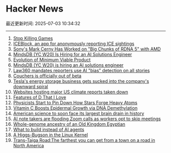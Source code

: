 # Hacker News

最近更新时间: 2025-07-03 10:34:32

--- 
1. [Stop Killing Games](https://www.stopkillinggames.com/) 
2. [ICEBlock, an app for anonymously reporting ICE sightings](https://techcrunch.com/2025/07/01/iceblock-an-app-for-anonymously-reporting-ice-sightings-goes-viral-overnight-after-bondi-criticism/) 
3. [Sony's Mark Cerny Has Worked on "Big Chunks of RDNA 5" with AMD](https://overclock3d.net/news/gpu-displays/sonys-mark-cerny-has-worked-on-big-chunks-of-rdna-5-with-amd/) 
4. [MindsDB (YC W20) Is Hiring for an AI Solutions Engineer](https://job-boards.greenhouse.io/mindsdb/jobs/4770283007) 
5. [Evolution of Minimum Viable Product](https://raspasov.posthaven.com/evolution-of-minimum-viable-product) 
6. [MindsDB (YC W20) is hiring an AI solutions engineer](https://job-boards.greenhouse.io/mindsdb/jobs/4770283007) 
7. [Law360 mandates reporters use AI "bias" detection on all stories](https://www.niemanlab.org/2025/07/law360-mandates-reporters-use-ai-bias-detection-on-all-stories/) 
8. [Couchers is officially out of beta](https://couchers.org/blog/2025/07/01/releasing-couchers-v1) 
9. [Tesla's energy storage business gets sucked into the company's downward spiral](https://techcrunch.com/2025/07/02/teslas-energy-storage-business-gets-sucked-into-the-companys-downward-spiral/) 
10. [Websites hosting major US climate reports taken down](https://apnews.com/article/climate-change-national-assessment-nasa-white-house-057cec699caef90832d8b10f21a6ffe8) 
11. [Features of D That I Love](https://bradley.chatha.dev/blog/dlang-propaganda/features-of-d-that-i-love/) 
12. [Physicists Start to Pin Down How Stars Forge Heavy Atoms](https://www.quantamagazine.org/physicists-start-to-pin-down-how-stars-forge-heavy-atoms-20250702/) 
13. [Vitamin C Boosts Epidermal Growth via DNA Demethylation](https://www.jidonline.org/article/S0022-202X(25)00416-6/fulltext) 
14. [American science to soon face its largest brain drain in history](https://bigthink.com/starts-with-a-bang/american-science-brain-drain/) 
15. [AI note takers are flooding Zoom calls as workers opt to skip meetings](https://www.washingtonpost.com/technology/2025/07/02/ai-note-takers-meetings-bots/) 
16. [Whole-genome ancestry of an Old Kingdom Egyptian](https://www.nature.com/articles/s41586-025-09195-5) 
17. [What to build instead of AI agents](https://decodingml.substack.com/p/stop-building-ai-agents) 
18. [A Higgs-Bugson in the Linux Kernel](https://blog.janestreet.com/a-higgs-bugson-in-the-linux-kernel/) 
19. [Trans-Taiga Road:The farthest you can get from a town on a road in North America](https://www.jamesbayroad.com/ttr/index.html) 
